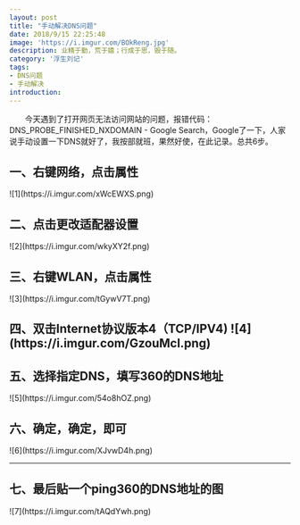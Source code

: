 ```yaml
---
layout: post
title: "手动解决DNS问题"
date: 2018/9/15 22:25:48 
image: 'https://i.imgur.com/BOkReng.jpg'
description: 业精于勤，荒于嬉；行成于思，毁于随。
category: '浮生刘记'
tags:
- DNS问题
- 手动解决
introduction: 
---
```

&emsp;&emsp;今天遇到了打开网页无法访问网站的问题，报错代码：DNS_PROBE_FINISHED_NXDOMAIN - Google Search，Google了一下，人家说手动设置一下DNS就好了，我按部就班，果然好使，在此记录。总共6步。
<br>
<h2>一、右键网络，点击属性</h2>
![1](https://i.imgur.com/xWcEWXS.png)
<h2>二、点击更改适配器设置</h2>
![2](https://i.imgur.com/wkyXY2f.png)
<h2>三、右键WLAN，点击属性</h2>
![3](https://i.imgur.com/tGywV7T.png)
<h2>四、双击Internet协议版本4（TCP/IPV4)
![4](https://i.imgur.com/GzouMcl.png)
<h2>五、选择指定DNS，填写360的DNS地址</h2>
![5](https://i.imgur.com/54o8hOZ.png)
<h2>六、确定，确定，即可</h2>
![6](https://i.imgur.com/XJvwD4h.png)

<hr />
<h2>七、最后贴一个ping360的DNS地址的图</h2>
![7](https://i.imgur.com/tAQdYwh.png)